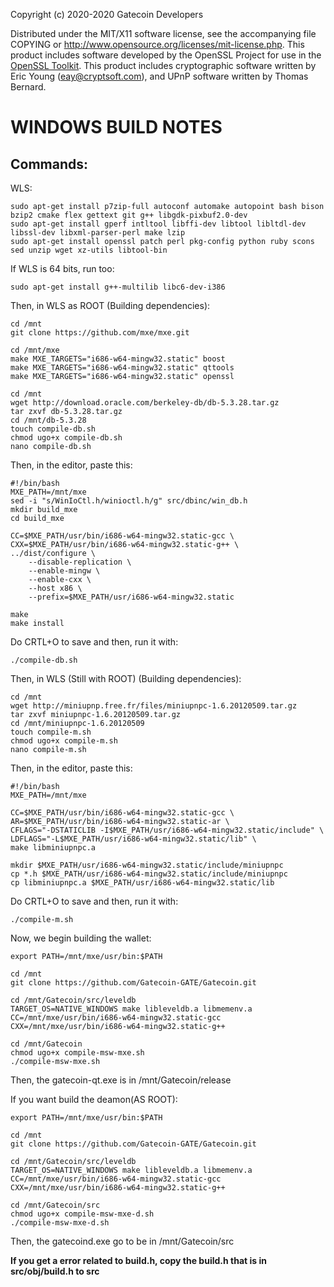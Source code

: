 Copyright (c) 2020-2020 Gatecoin Developers

Distributed under the MIT/X11 software license, see the accompanying
file COPYING or http://www.opensource.org/licenses/mit-license.php.
This product includes software developed by the OpenSSL Project for use in the [OpenSSL Toolkit](http://www.openssl.org/). This product includes
cryptographic software written by Eric Young ([eay@cryptsoft.com](mailto:eay@cryptsoft.com)), and UPnP software written by Thomas Bernard.


WINDOWS BUILD NOTES
===================

Commands:
-------
WLS:

	sudo apt-get install p7zip-full autoconf automake autopoint bash bison bzip2 cmake flex gettext git g++ libgdk-pixbuf2.0-dev
	sudo apt-get install gperf intltool libffi-dev libtool libltdl-dev libssl-dev libxml-parser-perl make lzip
	sudo apt-get install openssl patch perl pkg-config python ruby scons sed unzip wget xz-utils libtool-bin

If WLS is 64 bits, run too:

	sudo apt-get install g++-multilib libc6-dev-i386
	
Then, in WLS as ROOT (Building dependencies):
	
	cd /mnt
	git clone https://github.com/mxe/mxe.git
	
	cd /mnt/mxe
	make MXE_TARGETS="i686-w64-mingw32.static" boost
	make MXE_TARGETS="i686-w64-mingw32.static" qttools
	make MXE_TARGETS="i686-w64-mingw32.static" openssl
	
	cd /mnt
	wget http://download.oracle.com/berkeley-db/db-5.3.28.tar.gz
	tar zxvf db-5.3.28.tar.gz
	cd /mnt/db-5.3.28
	touch compile-db.sh
	chmod ugo+x compile-db.sh
	nano compile-db.sh

Then, in the editor, paste this:

	#!/bin/bash
	MXE_PATH=/mnt/mxe
	sed -i "s/WinIoCtl.h/winioctl.h/g" src/dbinc/win_db.h
	mkdir build_mxe
	cd build_mxe

	CC=$MXE_PATH/usr/bin/i686-w64-mingw32.static-gcc \
	CXX=$MXE_PATH/usr/bin/i686-w64-mingw32.static-g++ \
	../dist/configure \
		--disable-replication \
		--enable-mingw \
		--enable-cxx \
		--host x86 \
		--prefix=$MXE_PATH/usr/i686-w64-mingw32.static

	make
	make install
	
Do CRTL+O to save and then, run it with:

	./compile-db.sh
	
Then, in WLS (Still with ROOT) (Building dependencies):

	cd /mnt
	wget http://miniupnp.free.fr/files/miniupnpc-1.6.20120509.tar.gz
	tar zxvf miniupnpc-1.6.20120509.tar.gz
	cd /mnt/miniupnpc-1.6.20120509
	touch compile-m.sh
	chmod ugo+x compile-m.sh
	nano compile-m.sh
	
Then, in the editor, paste this:
	
	#!/bin/bash
	MXE_PATH=/mnt/mxe

	CC=$MXE_PATH/usr/bin/i686-w64-mingw32.static-gcc \
	AR=$MXE_PATH/usr/bin/i686-w64-mingw32.static-ar \
	CFLAGS="-DSTATICLIB -I$MXE_PATH/usr/i686-w64-mingw32.static/include" \
	LDFLAGS="-L$MXE_PATH/usr/i686-w64-mingw32.static/lib" \
	make libminiupnpc.a

	mkdir $MXE_PATH/usr/i686-w64-mingw32.static/include/miniupnpc
	cp *.h $MXE_PATH/usr/i686-w64-mingw32.static/include/miniupnpc
	cp libminiupnpc.a $MXE_PATH/usr/i686-w64-mingw32.static/lib

Do CRTL+O to save and then, run it with:

	./compile-m.sh
	
Now, we begin building the wallet:

	export PATH=/mnt/mxe/usr/bin:$PATH
	
	cd /mnt
	git clone https://github.com/Gatecoin-GATE/Gatecoin.git
	
	cd /mnt/Gatecoin/src/leveldb
	TARGET_OS=NATIVE_WINDOWS make libleveldb.a libmemenv.a CC=/mnt/mxe/usr/bin/i686-w64-mingw32.static-gcc CXX=/mnt/mxe/usr/bin/i686-w64-mingw32.static-g++
	
	cd /mnt/Gatecoin
	chmod ugo+x compile-msw-mxe.sh
	./compile-msw-mxe.sh

Then, the gatecoin-qt.exe is in /mnt/Gatecoin/release

If you want build the deamon(AS ROOT):
	
	export PATH=/mnt/mxe/usr/bin:$PATH

	cd /mnt
	git clone https://github.com/Gatecoin-GATE/Gatecoin.git

	cd /mnt/Gatecoin/src/leveldb
	TARGET_OS=NATIVE_WINDOWS make libleveldb.a libmemenv.a CC=/mnt/mxe/usr/bin/i686-w64-mingw32.static-gcc CXX=/mnt/mxe/usr/bin/i686-w64-mingw32.static-g++

	cd /mnt/Gatecoin/src
	chmod ugo+x compile-msw-mxe-d.sh
	./compile-msw-mxe-d.sh
	
Then, the gatecoind.exe go to be in /mnt/Gatecoin/src

**If you get a error related to build.h, copy the build.h that is in src/obj/build.h to src**

	
	
	



